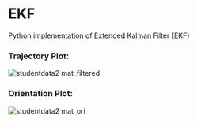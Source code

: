 # EKF
Python implementation of Extended Kalman Filter (EKF)

### Trajectory Plot:
![studentdata2 mat_filtered](https://github.com/miheer-diwan/EKF/assets/79761017/891a7324-9c5e-4476-a50a-11e31eaa7e2b)

### Orientation Plot:
![studentdata2 mat_ori](https://github.com/miheer-diwan/EKF/assets/79761017/eea16818-deef-4844-b473-0f3d264ced29)
